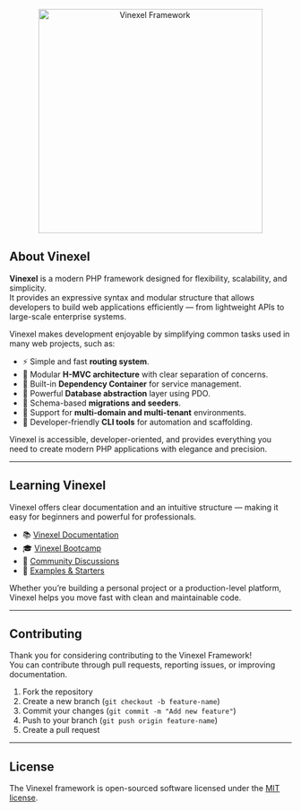 <p align="center">
    <a href="https://vinexel.com" target="_blank">
        <img src="https://vinexel.com/static/vinexel/img/logo.png" width="400" alt="Vinexel Framework">
    </a>
</p>

## About Vinexel

**Vinexel** is a modern PHP framework designed for flexibility, scalability, and simplicity.  
It provides an expressive syntax and modular structure that allows developers to build web applications efficiently — from lightweight APIs to large-scale enterprise systems.

Vinexel makes development enjoyable by simplifying common tasks used in many web projects, such as:

- ⚡ Simple and fast **routing system**.
- 🧩 Modular **H-MVC architecture** with clear separation of concerns.
- 🧠 Built-in **Dependency Container** for service management.
- 💾 Powerful **Database abstraction** layer using PDO.
- 🔄 Schema-based **migrations and seeders**.
- 🧰 Support for **multi-domain and multi-tenant** environments.
- 🚀 Developer-friendly **CLI tools** for automation and scaffolding.

Vinexel is accessible, developer-oriented, and provides everything you need to create modern PHP applications with elegance and precision.

---

## Learning Vinexel

Vinexel offers clear documentation and an intuitive structure — making it easy for beginners and powerful for professionals.

- 📚 [Vinexel Documentation](https://docs.vinexel.com)
- 🎓 [Vinexel Bootcamp](https://bootcamp.vinexel.com)
- 💬 [Community Discussions](https://github.com/vinexel/vinexel/discussions)
- 🧪 [Examples & Starters](https://github.com/vinexel/examples)

Whether you’re building a personal project or a production-level platform, Vinexel helps you move fast with clean and maintainable code.

---

## Contributing

Thank you for considering contributing to the Vinexel Framework!  
You can contribute through pull requests, reporting issues, or improving documentation.

1. Fork the repository  
2. Create a new branch (`git checkout -b feature-name`)  
3. Commit your changes (`git commit -m "Add new feature"`)  
4. Push to your branch (`git push origin feature-name`)  
5. Create a pull request

---

## License

The Vinexel framework is open-sourced software licensed under the [MIT license](LICENSE).
